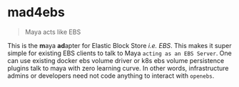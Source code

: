 # mad4ebs

> Maya acts like EBS

This is the **m**aya **ad**apter for Elastic Block Store *i.e. EBS*. This makes it 
super simple for existing EBS clients to talk to Maya `acting as an EBS Server`. 
One can use existing docker ebs volume driver or k8s ebs volume persistence 
plugins talk to maya with zero learning curve. In other words, infrastructure admins
or developers need not code anything to interact with `openebs`.
